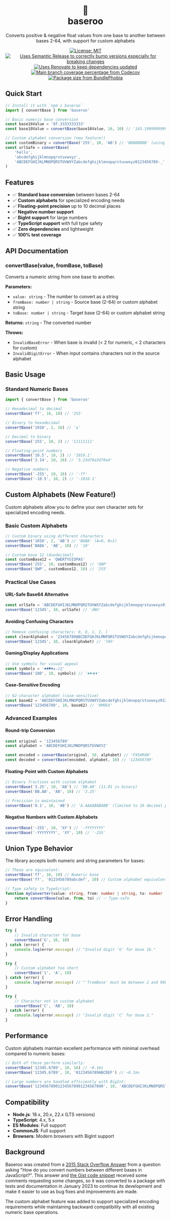 <div align="center">
  <h1>🦘</br>baseroo</h1>
	<p>Converts positive & negative float values from one base to another between bases 2-64, with support for custom alphabets</p>
	<a href="https://opensource.org/licenses/MIT"><img src="https://img.shields.io/badge/License-MIT-d9207b.svg" alt="License: MIT"></a>
	<a href="https://github.com/semantic-release/semantic-release"><img src="https://img.shields.io/badge/%F0%9F%93%A6%F0%9F%9A%80%20-semantic%20release-d9207b.svg" alt="Uses Semantic Release to correctly bump versions especially for breaking changes"></a>
	<a href="https://renovatebot.com/"><img src="https://img.shields.io/badge/%F0%9F%94%84%F0%9F%A4%96%20-renovate%20bot-d9207b.svg" alt="Uses Renovate to keep dependencies updated"></a>
	<a href="https://codecov.io/gh/ryasmi/baseroo"><img alt="Main branch coverage percentage from Codecov" src="https://codecov.io/gh/ryasmi/baseroo/branch/main/graph/badge.svg" /></a>
	<a href="https://bundlephobia.com/result?p=baseroo"><img alt="Package size from BundlePhobia" src="https://img.shields.io/bundlephobia/minzip/baseroo.svg" /></a>
	<div>
	</div>
</div>

## Quick Start

```ts
// Install it with `npm i baseroo`
import { convertBase } from 'baseroo'

// Basic numeric base conversion
const base16Value = '8f.3333333333'
const base10Value = convertBase(base16Value, 16, 10) // '143.1999999999'

// Custom alphabet conversion (new feature!)
const customBinary = convertBase('255', 10, 'AB') // 'BBBBBBBB' (using A=0, B=1)
const urlSafe = convertBase(
	'hello',
	'abcdefghijklmnopqrstuvwxyz',
	'ABCDEFGHIJKLMNOPQRSTUVWXYZabcdefghijklmnopqrstuvwxyz0123456789-_'
)
```

## Features

- ✅ **Standard base conversion** between bases 2-64
- ✅ **Custom alphabets** for specialized encoding needs
- ✅ **Floating-point precision** up to 10 decimal places
- ✅ **Negative number support**
- ✅ **BigInt support** for large numbers
- ✅ **TypeScript support** with full type safety
- ✅ **Zero dependencies** and lightweight
- ✅ **100% test coverage**

## API Documentation

### convertBase(value, fromBase, toBase)

Converts a numeric string from one base to another.

**Parameters:**

- `value: string` - The number to convert as a string
- `fromBase: number | string` - Source base (2-64) or custom alphabet string
- `toBase: number | string` - Target base (2-64) or custom alphabet string

**Returns:** `string` - The converted number

**Throws:**

- `InvalidBaseError` - When base is invalid (< 2 for numeric, < 2 characters for custom)
- `InvalidDigitError` - When input contains characters not in the source alphabet

## Basic Usage

### Standard Numeric Bases

```ts
import { convertBase } from 'baseroo'

// Hexadecimal to decimal
convertBase('ff', 16, 10) // '255'

// Binary to hexadecimal
convertBase('1010', 2, 16) // 'a'

// Decimal to binary
convertBase('255', 10, 2) // '11111111'

// Floating-point numbers
convertBase('10.5', 10, 2) // '1010.1'
convertBase('3.14', 10, 16) // '3.23d70a3d70a4'

// Negative numbers
convertBase('-255', 10, 16) // '-ff'
convertBase('-10.5', 10, 2) // '-1010.1'
```

## Custom Alphabets (New Feature!)

Custom alphabets allow you to define your own character sets for specialized encoding needs.

### Basic Custom Alphabets

```ts
// Custom binary using different characters
convertBase('1010', 2, 'AB') // 'BABA' (A=0, B=1)
convertBase('BABA', 'AB', 10) // '10'

// Custom base 12 (duodecimal)
const customBase12 = 'QWERTYUIOPAS'
convertBase('255', 10, customBase12) // 'QWP'
convertBase('QWP', customBase12, 10) // '255'
```

### Practical Use Cases

#### URL-Safe Base64 Alternative

```ts
const urlSafe = 'ABCDEFGHIJKLMNOPQRSTUVWXYZabcdefghijklmnopqrstuvwxyz0123456789-_'
convertBase('12345', 10, urlSafe) // 'dNh'
```

#### Avoiding Confusing Characters

```ts
// Remove confusing characters: 0, O, 1, I, l
const clearAlphabet = '23456789ABCDEFGHJKLMNPQRSTUVWXYZabcdefghijkmnopqrstuvwxyz'
convertBase('12345', 10, clearAlphabet) // '7Ah'
```

#### Gaming/Display Applications

```ts
// Use symbols for visual appeal
const symbols = '♠♣♥♦★☆♪♫'
convertBase('100', 10, symbols) // '♠♣★♦'
```

#### Case-Sensitive Encoding

```ts
// 62-character alphabet (case-sensitive)
const base62 = 'ABCDEFGHIJKLMNOPQRSTUVWXYZabcdefghijklmnopqrstuvwxyz0123456789'
convertBase('123456789', 10, base62) // '8M0kX'
```

### Advanced Examples

#### Round-trip Conversion

```ts
const original = '123456789'
const alphabet = 'ABCDEFGHIJKLMNOPQRSTUVWXYZ'

const encoded = convertBase(original, 10, alphabet) // 'FXSHRXW'
const decoded = convertBase(encoded, alphabet, 10) // '123456789'
```

#### Floating-Point with Custom Alphabets

```ts
// Binary fractions with custom alphabet
convertBase('3.25', 10, 'AB') // 'BB.AB' (11.01 in binary)
convertBase('BB.AB', 'AB', 10) // '3.25'

// Precision is maintained
convertBase('0.1', 10, 'AB') // 'A.AAAABABABB' (limited to 10 decimal places)
```

#### Negative Numbers with Custom Alphabets

```ts
convertBase('-255', 10, 'XY') // '-YYYYYYYY'
convertBase('-YYYYYYYY', 'XY', 10) // '-255'
```

## Union Type Behavior

The library accepts both numeric and string parameters for bases:

```ts
// These are equivalent:
convertBase('ff', 16, 10) // Numeric base
convertBase('ff', '0123456789abcdef', 10) // Custom alphabet equivalent

// Type safety in TypeScript:
function myConverter(value: string, from: number | string, to: number | string) {
	return convertBase(value, from, to) // ✅ Type-safe
}
```

## Error Handling

```ts
try {
	// Invalid character for base
	convertBase('G', 16, 10)
} catch (error) {
	console.log(error.message) // "Invalid digit 'G' for base 16."
}

try {
	// Custom alphabet too short
	convertBase('1', 'A', 10)
} catch (error) {
	console.log(error.message) // "'fromBase' must be between 2 and 9007199254740991 not '1'."
}

try {
	// Character not in custom alphabet
	convertBase('C', 'AB', 10)
} catch (error) {
	console.log(error.message) // "Invalid digit 'C' for base 2."
}
```

## Performance

Custom alphabets maintain excellent performance with minimal overhead compared to numeric bases:

```ts
// Both of these perform similarly:
convertBase('12345.6789', 10, 16) // ~0.1ms
convertBase('12345.6789', 10, '0123456789ABCDEF') // ~0.1ms

// Large numbers are handled efficiently with BigInt:
convertBase('123456789012345678901234567890', 10, 'ABCDEFGHIJKLMNOPQRSTUVWXYZ') // <1ms
```

## Compatibility

- **Node.js**: 18.x, 20.x, 22.x (LTS versions)
- **TypeScript**: 4.x, 5.x
- **ES Modules**: Full support
- **CommonJS**: Full support
- **Browsers**: Modern browsers with BigInt support

## Background

Baseroo was created from a [2015 Stack Overflow Answer](https://stackoverflow.com/a/32480941/1221906) from a question asking "How do you convert numbers between different bases in JavaScript?". This answer and [the Gist code snippet](https://gist.github.com/ryasmi/91d7fd30710264affeb9) received some comments requesting some changes, so it was converted to a package with tests and documentation in January 2023 to continue its development and make it easier to use as bug fixes and improvements are made.

The custom alphabet feature was added to support specialized encoding requirements while maintaining backward compatibility with all existing numeric base operations.
